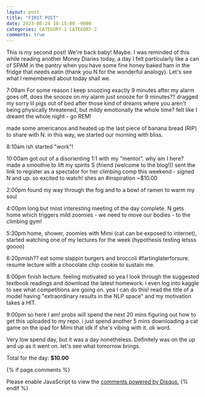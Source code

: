 ```yaml
---
layout: post
title: "FIRST POST"
date: 2023-06-28 10:15:00 -0000
categories: CATEGORY-1 CATEGORY-2
comments: true
---
```

This is my second post! We're back baby! Maybe. I was reminded of this while reading another Money Diaries today, a day I felt particularly like a can of SPAM in the pantry when you have some fine honey baked ham in the fridge that needs eatin (thank you N for the wonderful analogy). Let's see what I remembered about today shall we.

7:09am 
For some reason I keep snoozing exactly 9 minutes after my alarm goes off, does the snooze on my alarm just snooze for 9 minutes?? dragged my sorry lil pigs out of bed after those kind of dreams where you aren't being physically threatened, but mildy emotionally the whole time? felt like I dreamt the whole night - go REM! 

made some americanos and heated up the last piece of banana bread (RIP) to share with N. in this way, we started our morning with bliss.

8:10am ish
started "work"!

10:00am
got out of a disorienting 1:1 with my "mentor". why am I here?
made a smoothie to lift my spirits
S (friend (welcome to the blog!)) sent the link to register as a spectator for her climbing comp this weekend - signed N and up. so excited to watch! shes an #inspiration
~$10.00

2:00pm
found my way through the fog and to a bowl of ramen to warm my soul

4:00pm
long but most interesting meeting of the day complete. N gets home which triggers mild zoomies - we need to move our bodies - to the climbing gym!

5:30pm
home, shower, zoomies with Mimi (cat can be exposed to internet), started watching one of my lectures for the week (hypothesis testing letsss goooo)

6:20pmish??
eat some slappin burgers and broccoli #fartinglaterforsure. resume lecture with a chocolate chip cookie to sustain me.

8:00pm
finish lecture. feeling motivated so yea I look through the suggested textbook readings and download the latest homework. i even log into kaggle to see what competitions are going on. yea I can do this! read the title of a model having "extraordinary results in the NLP space" and my motivation takes a HIT. 

9:00pm
so here I am! probs will spend the next 20 mins figuring out how to get this uploaded to my repo. i just spend another 5 mins downloading a cat game on the ipad for Mimi that idk if she's vibing with it. ok word.

Very low spend day, but it was a day nonetheless. Definitely was on the up and up as it went on. let's see what tomorrow brings.

Total for the day: **$10.00** 

{% if page.comments %} 
<div id="disqus_thread"></div>
<script>
    /**
    *  RECOMMENDED CONFIGURATION VARIABLES: EDIT AND UNCOMMENT THE SECTION BELOW TO INSERT DYNAMIC VALUES FROM YOUR PLATFORM OR CMS.
    *  LEARN WHY DEFINING THESE VARIABLES IS IMPORTANT: https://disqus.com/admin/universalcode/#configuration-variables    */
    /*
    var disqus_config = function () {
    this.page.url = PAGE_URL;  // Replace PAGE_URL with your page's canonical URL variable
    this.page.identifier = PAGE_IDENTIFIER; // Replace PAGE_IDENTIFIER with your page's unique identifier variable
    };
    */
    (function() { // DON'T EDIT BELOW THIS LINE
    var d = document, s = d.createElement('script');
    s.src = 'https://https-sydneydicks-github-io.disqus.com/embed.js';
    s.setAttribute('data-timestamp', +new Date());
    (d.head || d.body).appendChild(s);
    })();
</script>
<noscript>Please enable JavaScript to view the <a href="https://disqus.com/?ref_noscript">comments powered by Disqus.</a></noscript>
{% endif %}
